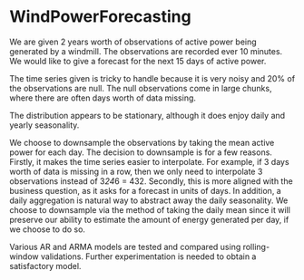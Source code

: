 # WindPowerForecasting

We are given 2 years worth of observations of active power being generated by a windmill. The observations are recorded ever 10 minutes. We would like to give a forecast for the next 15 days of active power.

The time series given is tricky to handle because it is very noisy and 20% of the observations are null. The null observations come in large chunks, where there are often days worth of data missing.

The distribution appears to be stationary, although it does enjoy daily and yearly seasonality.

We choose to downsample the observations by taking the mean active power for each day. The decision to downsample is for a few reasons. Firstly, it makes the time series easier to interpolate. For example, if 3 days worth of data is missing in a row, then we only need to interpolate 3 observations instead of 3*24*6 = 432. Secondly, this is more aligned with the business question, as it asks for a forecast in units of days. In addition, a daily aggregation is natural way to abstract away the daily seasonality. We choose to downsample via the method of taking the daily mean since it will preserve our ability to estimate the amount of energy generated per day, if we choose to do so. 

Various AR and ARMA models are tested and compared using rolling-window validations. Further experimentation is needed to obtain a satisfactory model.
